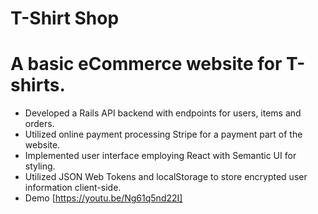 # T-Shirt Shop
# A basic eCommerce website for T-shirts. 
+ Developed a Rails API backend with endpoints for users, items and orders.  
+ Utilized online payment processing Stripe for a payment part of the website. 
+ Implemented user interface employing React with Semantic UI for styling.
+ Utilized JSON Web Tokens and localStorage to store encrypted user information client-side.
+ Demo [https://youtu.be/Ng61q5nd22I]
